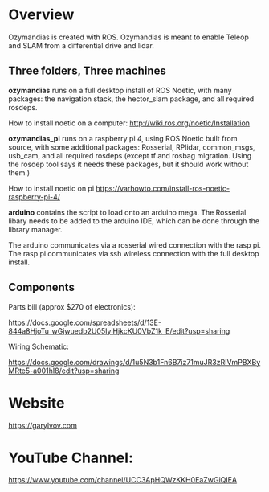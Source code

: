 # Overview

Ozymandias is created with ROS. Ozymandias is meant to enable Teleop and SLAM from a differential drive and lidar.

## Three folders, Three machines
**ozymandias** runs on a full desktop install of ROS Noetic, with many packages: the navigation stack, the hector_slam package, and all required rosdeps.

How to install noetic on a computer: http://wiki.ros.org/noetic/Installation

**ozymandias_pi** runs on a raspberry pi 4, using ROS Noetic built from source, with some additional packages: Rosserial, RPlidar, common_msgs, usb_cam, and all required rosdeps (except tf and rosbag migration. Using the rosdep tool says it needs these packages, but it should work without them.) 

How to install noetic on pi https://varhowto.com/install-ros-noetic-raspberry-pi-4/

**arduino** contains the script to load onto an arduino mega. The Rosserial libary needs to be added to the arduino IDE, which can be done through the library manager.

The arduino communicates via a rosserial wired connection with the rasp pi. The rasp pi communicates via ssh wireless connection with the full desktop install.

## Components

Parts bill (approx $270 of electronics):

https://docs.google.com/spreadsheets/d/13E-844a8HjoTu_wGjwuedb2U05IyiHjkcKU0VbZ1k_E/edit?usp=sharing

Wiring Schematic:

https://docs.google.com/drawings/d/1u5N3b1Fn6B7iz71muJR3zRIVmPBXByMRte5-a001hI8/edit?usp=sharing

# Website
https://garylvov.com
# YouTube Channel:
https://www.youtube.com/channel/UCC3ApHQWzKKH0EaZwGiQIEA
